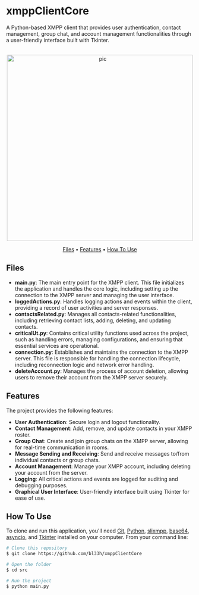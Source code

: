 # xmppClientCore

A Python-based XMPP client that provides user authentication, contact management, group chat, and account management functionalities through a user-friendly interface built with Tkinter.

<p align="center">
  <br>
  <img src="https://i.imgur.com/UlPi1k3.png" alt="pic" width="500">
  <br>
</p>
<p align="center" >
  <a href="#Files">Files</a> •
  <a href="#Features">Features</a> •
  <a href="#how-to-use">How To Use</a> 
</p>

## Files

- **main.py**: The main entry point for the XMPP client. This file initializes the application and handles the core logic, including setting up the connection to the XMPP server and managing the user interface.
- **loggedActions.py**: Handles logging actions and events within the client, providing a record of user activities and server responses.
- **contactsRelated.py**: Manages all contacts-related functionalities, including retrieving contact lists, adding, deleting, and updating contacts.
- **criticalUt.py**: Contains critical utility functions used across the project, such as handling errors, managing configurations, and ensuring that essential services are operational.
- **connection.py**: Establishes and maintains the connection to the XMPP server. This file is responsible for handling the connection lifecycle, including reconnection logic and network error handling.
- **deleteAccount.py**: Manages the process of account deletion, allowing users to remove their account from the XMPP server securely.

## Features

The project provides the following features:

- **User Authentication**: Secure login and logout functionality.
- **Contact Management**: Add, remove, and update contacts in your XMPP roster.
- **Group Chat**: Create and join group chats on the XMPP server, allowing for real-time communication in rooms.
- **Message Sending and Receiving**: Send and receive messages to/from individual contacts or group chats.
- **Account Management**: Manage your XMPP account, including deleting your account from the server.
- **Logging**: All critical actions and events are logged for auditing and debugging purposes.
- **Graphical User Interface**: User-friendly interface built using Tkinter for ease of use.

## How To Use

To clone and run this application, you'll need [Git](https://git-scm.com), [Python](https://www.python.org), [slixmpp](https://slixmpp.readthedocs.io/en/latest/), [base64](https://docs.python.org/3/library/base64.html), [asyncio](https://docs.python.org/3/library/asyncio.html), and [Tkinter](https://docs.python.org/es/3/library/tkinter.html) installed on your computer. From your command line:

```bash
# Clone this repository
$ git clone https://github.com/bl33h/xmppClientCore

# Open the folder
$ cd src

# Run the project
$ python main.py
